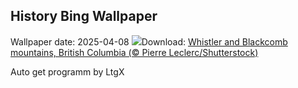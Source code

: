 ## History Bing Wallpaper
Wallpaper date: 2025-04-08
![](https://www.bing.com/th?id=OHR.WhistlerSnowboard_EN-CA9156013019_UHD.jpg&w=1000)Download: [Whistler and Blackcomb mountains, British Columbia (© Pierre Leclerc/Shutterstock)](https://www.bing.com/th?id=OHR.WhistlerSnowboard_EN-CA9156013019_UHD.jpg)

Auto get programm by LtgX
